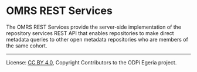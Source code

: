 <!-- SPDX-License-Identifier: CC-BY-4.0 -->
<!-- Copyright Contributors to the ODPi Egeria project. -->

# OMRS REST Services

The OMRS REST Services provide the server-side implementation of the repository services REST API
that enables repositories to make direct metadata queries to other open metadata repositories who
are members of the same cohort.



----
License: [CC BY 4.0](https://creativecommons.org/licenses/by/4.0/),
Copyright Contributors to the ODPi Egeria project.